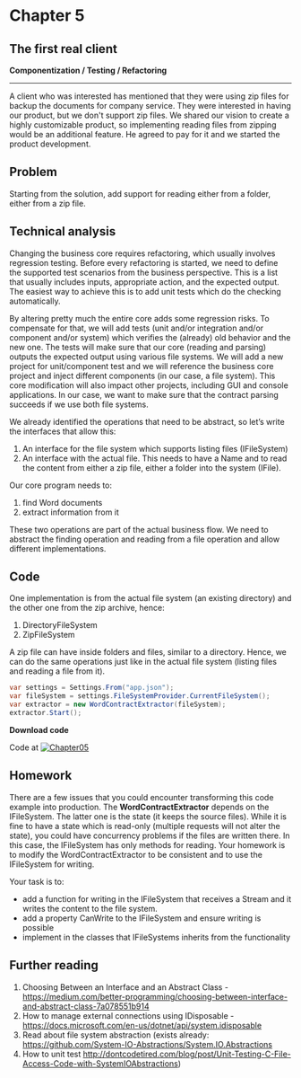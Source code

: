 

# Chapter 5
## The first real client
**Componentization / Testing / Refactoring**

-----
A client who was interested has mentioned that they were using zip files for backup the documents for company service. They were interested in having our product, but we don't support zip files. We shared our vision to create a highly customizable product, so implementing reading files from zipping would be an additional feature. He agreed to pay for it and we started the product development.

## Problem
Starting from the solution, add support for reading either from a folder, either from a zip file.

## Technical analysis
Changing the business core requires refactoring, which usually involves regression testing. Before every refactoring is started, we need to define the supported test scenarios from the business perspective. This is a list that usually includes inputs, appropriate action, and the expected output. The easiest way to achieve this is to add unit tests which do the checking automatically. 

By altering pretty much the entire core adds some regression risks. To compensate for that, we will add tests (unit and/or integration and/or component and/or system) which verifies the (already) old behavior and the new one. The tests will make sure that our core (reading and parsing) outputs the expected output using various file systems. We will add a new project for unit/component test and we will reference the business core project and inject different components (in our case, a file system).
This core modification will also impact other projects, including GUI and console applications.
In our case, we want to make sure that the contract parsing succeeds if we use both file systems.

We already identified the operations that need to be abstract, so let’s write the interfaces that allow this:
1. An interface for the file system which supports listing files (IFileSystem)
2. An interface with the actual file. This needs to have a Name and to read the content from either a zip file, either a folder into the system (IFile).
   
Our core program needs to:
1. find Word documents
2. extract information from it

These two operations are part of the actual business flow. We need to abstract the finding operation and reading from a file operation and allow different implementations.

## Code
One implementation is from the actual file system (an existing directory) and the other one from the zip archive, hence:
1. DirectoryFileSystem
2. ZipFileSystem
 
A zip file can have inside folders and files, similar to a directory. Hence, we can do the same operations just like in the actual file system (listing files and reading a file from it). 
```csharp
var settings = Settings.From("app.json");
var fileSystem = settings.FileSystemProvider.CurrentFileSystem();
var extractor = new WordContractExtractor(fileSystem);
extractor.Start();
```

**Download code**

Code at [![Chapter05](https://ignatandrei.github.io/console_to_saas/Chapter05.svg)](https://ignatandrei.github.io/console_to_saas/sources/Chapter05.zip)

## Homework
There are a few issues that you could encounter transforming this code example into production. The **WordContractExtractor** depends on the IFileSystem. The latter one is the state (it keeps the source files). While it is fine to have a state which is read-only (multiple requests will not alter the state), you could have concurrency problems if the files are written there. In this case, the IFileSystem has only methods for reading. Your homework is to modify the WordContractExtractor to be consistent and to use the IFileSystem for writing. 

Your task is to:
- add a function for writing in the IFileSystem that receives a Stream and it writes the content to the file system.
- add a property CanWrite to the IFileSystem and ensure writing is possible
- implement in the classes that IFileSystems inherits from the functionality

## Further reading

1. Choosing Between an Interface and an Abstract Class - https://medium.com/better-programming/choosing-between-interface-and-abstract-class-7a078551b914
2. How to manage external connections using IDisposable - https://docs.microsoft.com/en-us/dotnet/api/system.idisposable
3. Read about file system abstraction (exists already:  https://github.com/System-IO-Abstractions/System.IO.Abstractions
4. How to unit test  http://dontcodetired.com/blog/post/Unit-Testing-C-File-Access-Code-with-SystemIOAbstractions) 

